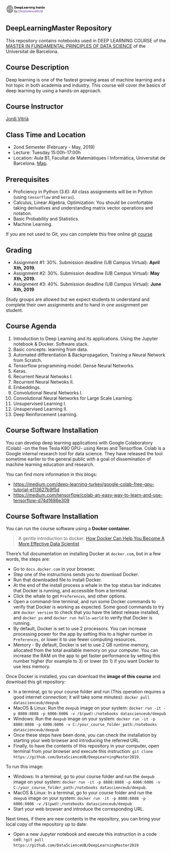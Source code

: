 <div align="left">
        <img width="25%" src="images/deeplearninginside2.png" alt="About screen" title="About screen"</img>
</div>

## DeepLearningMaster Repository

This repository contains notebooks used in DEEP LEARNING COURSE of the [MASTER IN FUNDAMENTAL PRINCIPLES OF DATA SCIENCE](http://www.ub.edu/datascience/master/) of the Universitat de Barcelona.

## Course Description

Deep learning is one of the fastest growing areas of machine learning and a hot topic in both academia and industry. This course will cover the basics of deep learning by using a hands-on approach.

## Course Instructor

[Jordi Vitrià](http://www.ub.edu/cvub/jordivitria/)

## Class Time and Location

+ 2ond Semester (February - May, 2019)
+ Lecture: Tuesday 15:00h-17:00h
+ Location: Aula B1, Facultat de Matemàtiques i Informàtica, Universitat de Barcelona. [Map](https://www.google.es/maps/place/Gran+Via+de+les+Corts+Catalanes,+585,+08007+Barcelona/@41.3865736,2.1619408,17z/data=!3m1!4b1!4m5!3m4!1s0x12a4a28cbeee3689:0x4b4a8ba716765923!8m2!3d41.3865736!4d2.1641295?hl=ca).

## Prerequisites

+ Proficiency in Python (3.6): All class assignments will be in Python (using ``tensorflow`` and ``keras``). 
+ Calculus, Linear Algebra, Optimization: You should be comfortable taking derivatives and understanding matrix vector operations and notation.
+ Basic Probability and Statistics.
+ Machine Learning.

If you are not used to Git, you can complete this free online git [course](https://try.github.io/levels/1/challenges/1)

## Grading

+ Assignment #1: 30%. Submission deadline (UB Campus Virtual): **April Xth, 2019.**
+ Assignment #2: 30%. Submission deadline (UB Campus Virtual): **May Xth, 2019.**
+ Assignment #3: 40%. Submission deadline (UB Campus Virtual): **June Xth, 2019**

Study groups are allowed but we expect students to understand and complete their own assignments and to hand in one assignment per student.

## Course Agenda
<ol type="1">
<li>  Introduction to Deep Learning and its applications. Using the Jupyter notebook & Docker. Software stack. 
<li>  Basic concepts: learning from data.
<li>  Automated differentiation & Backpropagation, Training a Neural Network from Scratch.                     
<li>  Tensorflow programming model. Dense Neural Networks.                                                     
<li>  Keras.                                                           
<li>  Recurrent Neural Netwoks I.                                                                              
<li>  Recurrent Neural Netwoks II.                                                                             
<li>  Embeddings.                                                                                              
<li>  Convolutional Neural Networks I.                                                                         
<li>  Convolutional Neural Networks for Large Scale Learning.                                                  
<li>  Unsupervised Learning I.                                                                                 
<li>  Unsupervised Learning II.                                                                                  
<li>  Deep Reinforcement Learning.                                                                                     
</ol>

## Course Software Installation 

You can develop deep learning applications with Google Colaboratory (Colab) -on the free Tesla K80 GPU- using Keras and Tensorflow. Colab is a Google internal research tool for data science. They have released the tool sometime earlier to the general public with a goal of dissemination of machine learning education and research. 

You can find more information in this blogs: 
+ https://medium.com/deep-learning-turkey/google-colab-free-gpu-tutorial-e113627b9f5d
+ https://medium.com/tensorflow/colab-an-easy-way-to-learn-and-use-tensorflow-d74d1686e309

## Course Software Installation

You can run the course software using a **Docker container**. 

> A gentle introduction to docker: [How Docker Can Help You Become A More Effective Data Scientist](https://towardsdatascience.com/how-docker-can-help-you-become-a-more-effective-data-scientist-7fc048ef91d5)

There’s full documentation on installing Docker at ``docker.com``, but in a few words, the steps are:

+ Go to ``docs.docker.com`` in your browser.
+ Step one of the instructions sends you to download Docker.
+ Run that downloaded file to install Docker.
+ At the end of the install process a whale in the top status bar indicates that Docker is running, and accessible from a terminal.
+ Click the whale to get ``Preferences``, and other options.
+ Open a command-line terminal, and run some Docker commands to verify that Docker is working as expected.
Some good commands to try are ``docker version`` to check that you have the latest release installed, and ``docker ps`` and ``docker run hello-world`` to verify that Docker is running. 
+ By default, Docker is set to use 2 processors. You can increase processing power for the app by setting this to a higher number in ``Preferences``, or lower it to use fewer computing resources.
+ Memory - By default, Docker is set to use 2 GB runtime memory, allocated from the total available memory on your computer. You can increase the RAM on the app to get faster performance by setting this number higher (for example to 3) or lower (to 1) if you want Docker to use less memory.

Once Docker is installed, you can download the **image of this course** and download this git repository:

+ In a terminal, go to your course folder and run (This operation requires a good internet connection; it will take some minutes):  ``docker pull datascienceub/deepub``    
+ MacOS & Linux: Run the ``deepub`` image on your system: ``docker run -it -p 8888:8888 -p 6006:6006 -v /$(pwd):/notebooks datascienceub/deepub``
+ Windows: Run the ``deepub`` image on your system: ``docker run -it -p 8888:8888 -p 6006:6006 -v C:/your_course_folder_path:/notebooks datascienceub/deepub``
+ Once these steps have been done, you can check the installation by starting your web browser and introducing the referred URL.
+ Finally, to have the contents of this repository in your computer, open terminal from your browser and execute this instruction: ``git clone https://github.com/DataScienceUB/DeepLearningMaster2019``.

To run this image:

+ Windows: In a terminal, go to your course folder and run the ``deepub`` image on your system: ``docker run -it -p 8888:8888 -p 6006:6006 -v C:/your_course_folder_path:/notebooks datascienceub/deepub``.
+ MacOS & Linux: In a terminal, go to your course folder and run the ``deepub`` image on your system: ``docker run -it -p 8888:8888 -p 6006:6006 -v /$(pwd):/notebooks datascienceub/deepub``
+ Start your web browser and introduce the corresponding URL.

Next times, if there are new contents in the repository, you can bring your local copy of the repository up to date:

+ Open a new Jupyter notebook and execute this instruction in a code cell: 
``!git pull https://github.com/DataScienceUB/DeepLearningMaster2019``

